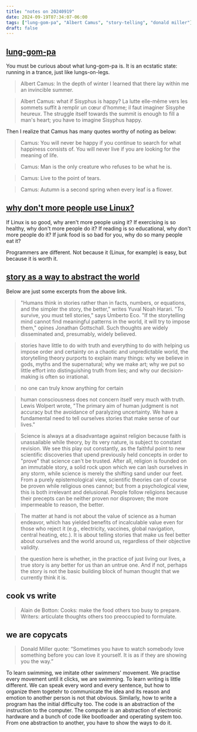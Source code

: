 ```yaml
---
title: "notes on 20240919"
date: 2024-09-19T07:34:07-06:00
tags: ["lung-gom-pa", "Albert Camus", "story-telling", "donald miller"]
draft: false
---
```


## [lung-gom-pa](https://theamericanscholar.org/how-to-live-with-dying/)

You must be curious about what lung-gom-pa is. It is an ecstatic state: running in a trance, just like lungs-on-legs. 

> Albert Camus: In the depth of winter I learned that there lay within me an invincible summer.

> Albert Camus: what if Sisyphus is happy? La lutte elle-même vers les sommets suffit à remplir un cœur d'homme; il faut imaginer Sisyphe heureux. The struggle itself towards the summit is enough to fill a man's heart; you have to imagine Sisyphus happy.

Then I realize that Camus has many quotes worthy of noting as below:

> Camus: You will never be happy if you continue to search for what happiness consists of. You will never live if you are looking for the meaning of life.

> Camus: Man is the only creature who refuses to be what he is.

> Camus: Live to the point of tears.

> Camus: Autumn is a second spring when every leaf is a flower.

## [why don't more people use Linux?](https://world.hey.com/dhh/why-don-t-more-people-use-linux-33b75f53)

If Linux is so good, why aren't more people using it?
If exercising is so healthy, why don't more people do it?
If reading is so educational, why don't more people do it?
If junk food is so bad for you, why do so many people eat it?

Programmers are different. Not because it (Linux, for example) is easy, but because it is worth it.

## [story as a way to abstract the world](https://worldblog.beechwindpress.com/storytelling.htm)

Below are just some excerpts from the above link.

> "Humans think in stories rather than in facts, numbers, or equations, and the simpler the story, the better," writes Yuval Noah Harari. "To survive, you must tell stories," says Umberto Eco. "If the storytelling mind cannot find meaningful patterns in the world, it will try to impose them," opines Jonathan Gottschall. Such thoughts are widely disseminated and, presumably, widely believed.

> stories have little to do with truth and everything to do with helping us impose order and certainty on a chaotic and unpredictable world, the storytelling theory purports to explain many things: why we believe in gods, myths and the supernatural; why we make art; why we put so little effort into distinguishing truth from lies; and why our decision-making is often so irrational.

> no one can truly know anything for certain

> human consciousness does not concern itself very much with truth. Lewis Wolpert wrote, "The primary aim of human judgment is not accuracy but the avoidance of paralyzing uncertainty. We have a fundamental need to tell ourselves stories that make sense of our lives."

> Science is always at a disadvantage against religion because faith is unassailable while theory, by its very nature, is subject to constant revision. We see this play out constantly, as the faithful point to new scientific discoveries that upend previously held concepts in order to "prove" that science can't be trusted. After all, religion is founded on an immutable story, a solid rock upon which we can lash ourselves in any storm, while science is merely the shifting sand under our feet. From a purely epistemological view, scientific theories can of course be proven while religious ones cannot; but from a psychological view, this is both irrelevant and delusional. People follow religions because their precepts can be neither proven nor disproven; the more impermeable to reason, the better.

> The matter at hand is not about the value of science as a human endeavor, which has yielded benefits of incalculable value even for those who reject it (e.g., electricity, vaccines, global navigation, central heating, etc.). It is about telling stories that make us feel better about ourselves and the world around us, regardless of their objective validity.

> the question here is whether, in the practice of just living our lives, a true story is any better for us than an untrue one. And if not, perhaps the story is not the basic building block of human thought that we currently think it is.

## cook vs write

> Alain de Botton: Cooks: make the food others too busy to prepare. Writers: articulate thoughts others too preoccupied to formulate.

## we are copycats

> Donald Miller quote: “Sometimes you have to watch somebody love something before you can love it yourself. It is as if they are showing you the way.”

To learn swimming, we imitate other swimmers' movement. We practise every movement until it clicks, we are swimming. To learn writing is little different. We can speak every word and every sentence, but how to organize them togetehr to communicate the idea and its reason and emotion to another person is not that obvious. Similarly, how to write a program has the initial difficulty too. The code is an abstraction of the instruction to the computer. The computer is an abstraction of electronic hardware and a bunch of code like bootloader and operating system too. From one abstraction to another, you have to show the ways to do it.
 
